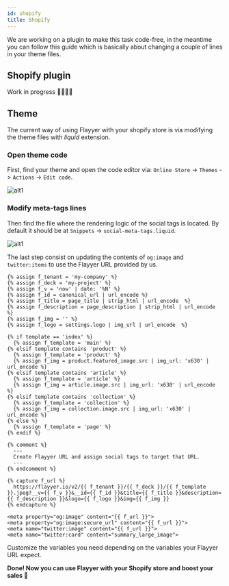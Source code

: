 ```yaml
---
id: shopify
title: Shopify
---
```


We are working on a plugin to make this task code-free, in the meantime you can follow this guide which is basically about changing a couple of lines in your theme files.

## Shopify plugin

Work in progress 👷‍♀️👷‍♂️

## Theme

The current way of using Flayyer with your shopify store is via modifying the theme files with _liquid_ extension.

### Open theme code

First, find your theme and open the code editor via: `Online Store` -> `Themes` -> `Actions` -> `Edit code`.

![alt1](/img/guides/shopify1.png)

### Modify meta-tags lines

Then find the file where the rendering logic of the social tags is located. By default it should be at `Snippets` -> `social-meta-tags.liquid`.

![alt1](/img/guides/shopify2.png)

The last step consist on updating the contents of `og:image` and `twitter:items` to use the Flayyer URL provided by us.

```liquid title="social-meta-tags.liquid"
{% assign f_tenant = 'my-company' %}
{% assign f_deck = 'my-project' %}
{% assign f_v = 'now' | date: '%N' %}
{% assign f_id = canonical_url | url_encode %}
{% assign f_title = page_title | strip_html | url_encode  %}
{% assign f_description = page_description | strip_html | url_encode %}
{% assign f_img = '' %}
{% assign f_logo = settings.logo | img_url | url_encode  %}

{% if template == 'index' %}
  {% assign f_template = 'main' %}
{% elsif template contains 'product' %}
  {% assign f_template = 'product' %}
  {% assign f_img = product.featured_image.src | img_url: 'x630' | url_encode %}
{% elsif template contains 'article' %}
  {% assign f_template = 'article' %}
  {% assign f_img = article.image.src | img_url: 'x630' | url_encode %}
{% elsif template contains 'collection' %}
  {% assign f_template = 'collection' %}
  {% assign f_img = collection.image.src | img_url: 'x630' | url_encode %}
{% else %}
  {% assign f_template = 'page' %}
{% endif %}

{% comment %}
  ---
  Create Flayyer URL and assign social tags to target that URL.
  ---
{% endcomment %}

{% capture f_url %}
  https://flayyer.io/v2/{{ f_tenant }}/{{ f_deck }}/{{ f_template }}.jpeg?__v={{ f_v }}&__id={{ f_id }}&title={{ f_title }}&description={{ f_description }}&logo={{ f_logo }}&img={{ f_img }}
{% endcapture %}

<meta property="og:image" content="{{ f_url }}">
<meta property="og:image:secure_url" content="{{ f_url }}">
<meta name="twitter:image" content="{{ f_url }}">
<meta name="twitter:card" content="summary_large_image">
```

Customize the variables you need depending on the variables your Flayyer URL expect.

**Done! Now you can use Flayyer with your Shopify store and boost your sales 🚀**
